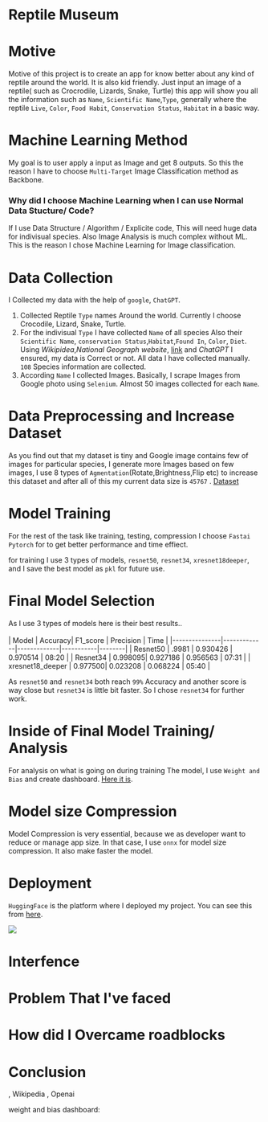 
# Reptile Museum

# Motive
  Motive of this project is to create an app for know better about any kind of reptile around the world. It is also kid friendly. Just input an image of a reptile( such as Crocrodile, Lizards, Snake, Turtle) this app will show you all the information such as `Name`, `Scientific Name`,`Type`,  generally where the reptile `Live`, `Color`, `Food Habit`, `Conservation Status`, `Habitat` in a basic way.
  
# Machine Learning Method
  My goal is to user apply a input as Image and get 8 outputs. So this the reason I have to choose `Multi-Target` Image Classification method as Backbone. 
  
  ### **Why did I choose Machine Learning when I can use Normal Data Stucture/ Code?**
  
  If I use Data Structure / Algorithm / Explicite code, This will need huge data for indivisual species. Also Image Analysis is much complex without ML. This is the reason I chose Machine Learning for Image classification.  

# Data Collection
  I Collected my data with the help of `google`, `ChatGPT`.
  
  1. Collected Reptile `Type` names Around the world. Currently I choose Crocodile, Lizard, Snake, Turtle.
  2. For the indivisual `Type` I have collected `Name` of all species Also their `Scientific Name`, `conservation Status`,`Habitat`,`Found In`, `Color`, `Diet`. Using *Wikipidea*,*National Geograph website*, [link](https://www.crocodilesoftheworld.co.uk/conservation/conservation-status/) and *ChatGPT* I ensured, my data is Correct or not. All data I have collected manually. `108` Species information are  collected.
  3. According `Name` I collected Images. Basically, I scrape Images from Google photo using `Selenium`. Almost 50 images collected for each `Name`.

# Data Preprocessing and Increase Dataset

  As you find out that my dataset is tiny and Google image contains few of images for particular species, I generate more Images based on few images, I use 8 types of `Agmentation`(Rotate,Brightness,Flip etc) to increase this dataset and after all of this my current data size is `45767` . [Dataset](https://github.com/AklimaRimi/Reptile-Museum/blob/main/data/final_csv.csv)
  
# Model Training
  For the rest of the task like training, testing, compression I choose `Fastai` `Pytorch` for to get better performance and time effiect.
  
  for training I use 3 types of models, `resnet50`, `resnet34`, `xresnet18deeper`, and I save the best model as `pkl` for future use.

# Final Model Selection
  As I use 3 types of models here is their best results..<br>  
   |   Model       |     Accuracy|   F1_score | Precision |  Time  |
  |---------------|-------------|-------------|-----------|--------|
  | Resnet50      |      .9981  |   0.930426  |  0.970514 |  08:20 |
  | Resnet34      |     0.998095|	0.927186	  | 0.956563	|  07:31 | 
  | xresnet18_deeper |  0.977500|	0.023208	  |  0.068224	| 05:40  |

  As `resnet50` and `resnet34` both reach `99%` Accuracy and another score is way close but `resnet34` is little bit faster. So I chose `resnet34` for further work.

# Inside of Final Model Training/ Analysis
  For analysis on what is going on during training The model, I use `Weight and Bias` and create dashboard. [Here it is](https://api.wandb.ai/links/aklimarimi7/xmsibkbh).

# Model size Compression
  Model Compression is very essential, because we as developer want to reduce or manage app size. In that case, I use  `onnx` for model size compression. It also make faster the model.  

# Deployment
  `HuggingFace` is the platform where I deployed my project. You can see this from [here](https://huggingface.co/spaces/Rimi98/Reptile-Museum).
  
  ![](https://github.com/AklimaRimi/Reptile-Museum/tree/main/output_images)

# Interfence 

# Problem That I've faced

# How did I Overcame roadblocks

# Conclusion






















 , Wikipedia , Openai

weight and bias dashboard: 
